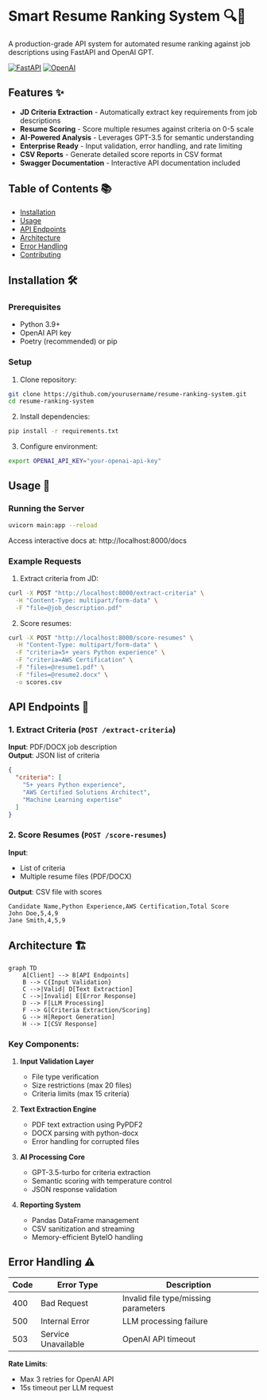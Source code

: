 # Smart Resume Ranking System 🔍📄

A production-grade API system for automated resume ranking against job descriptions using FastAPI and OpenAI GPT.

[![FastAPI](https://img.shields.io/badge/FastAPI-005571?style=for-the-badge&logo=fastapi)](https://fastapi.tiangolo.com/)
[![OpenAI](https://img.shields.io/badge/OpenAI-412991?style=for-the-badge&logo=openai)](https://openai.com/)

## Features ✨

- **JD Criteria Extraction** - Automatically extract key requirements from job descriptions
- **Resume Scoring** - Score multiple resumes against criteria on 0-5 scale
- **AI-Powered Analysis** - Leverages GPT-3.5 for semantic understanding
- **Enterprise Ready** - Input validation, error handling, and rate limiting
- **CSV Reports** - Generate detailed score reports in CSV format
- **Swagger Documentation** - Interactive API documentation included

## Table of Contents 📚

- [Installation](#installation-)
- [Usage](#usage-)
- [API Endpoints](#api-endpoints-)
- [Architecture](#architecture-)
- [Error Handling](#error-handling-)
- [Contributing](#contributing-)

## Installation 🛠️

### Prerequisites
- Python 3.9+
- OpenAI API key
- Poetry (recommended) or pip

### Setup

1. Clone repository:
```bash
git clone https://github.com/yourusername/resume-ranking-system.git
cd resume-ranking-system
```

2. Install dependencies:
```bash
pip install -r requirements.txt
```

3. Configure environment:
```bash
export OPENAI_API_KEY="your-openai-api-key"
```

## Usage 🚀

### Running the Server
```bash
uvicorn main:app --reload
```

Access interactive docs at: http://localhost:8000/docs

### Example Requests

1. Extract criteria from JD:
```bash
curl -X POST "http://localhost:8000/extract-criteria" \
  -H "Content-Type: multipart/form-data" \
  -F "file=@job_description.pdf"
```

2. Score resumes:
```bash
curl -X POST "http://localhost:8000/score-resumes" \
  -H "Content-Type: multipart/form-data" \
  -F "criteria=5+ years Python experience" \
  -F "criteria=AWS Certification" \
  -F "files=@resume1.pdf" \
  -F "files=@resume2.docx" \
  -o scores.csv
```

## API Endpoints 📡

### 1. Extract Criteria (`POST /extract-criteria`)
**Input**: PDF/DOCX job description  
**Output**: JSON list of criteria  
```json
{
  "criteria": [
    "5+ years Python experience",
    "AWS Certified Solutions Architect",
    "Machine Learning expertise"
  ]
}
```

### 2. Score Resumes (`POST /score-resumes`)
**Input**: 
- List of criteria
- Multiple resume files (PDF/DOCX)

**Output**: CSV file with scores  
```
Candidate Name,Python Experience,AWS Certification,Total Score
John Doe,5,4,9
Jane Smith,4,5,9
```

## Architecture 🏗️

```mermaid
graph TD
    A[Client] --> B[API Endpoints]
    B --> C{Input Validation}
    C -->|Valid| D[Text Extraction]
    C -->|Invalid| E[Error Response]
    D --> F[LLM Processing]
    F --> G[Criteria Extraction/Scoring]
    G --> H[Report Generation]
    H --> I[CSV Response]
```

### Key Components:
1. **Input Validation Layer**  
   - File type verification
   - Size restrictions (max 20 files)
   - Criteria limits (max 15 criteria)

2. **Text Extraction Engine**  
   - PDF text extraction using PyPDF2
   - DOCX parsing with python-docx
   - Error handling for corrupted files

3. **AI Processing Core**  
   - GPT-3.5-turbo for criteria extraction
   - Semantic scoring with temperature control
   - JSON response validation

4. **Reporting System**  
   - Pandas DataFrame management
   - CSV sanitization and streaming
   - Memory-efficient ByteIO handling

## Error Handling ⚠️

| Code | Error Type | Description |
|------|------------|-------------|
| 400 | Bad Request | Invalid file type/missing parameters |
| 500 | Internal Error | LLM processing failure |
| 503 | Service Unavailable | OpenAI API timeout |

**Rate Limits**:
- Max 3 retries for OpenAI API
- 15s timeout per LLM request


